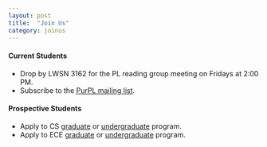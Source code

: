 ```yaml
---
layout: post
title:  "Join Us"
category: joinus
---
```


#### Current Students ####
+ Drop by LWSN 3162 for the PL reading group meeting on Fridays at 2:00 PM.
+ Subscribe to the [PurPL mailing list](https://lists.purdue.edu/mailman/listinfo/purpl).


#### Prospective Students ###
+ Apply to CS
  [graduate](https://www.cs.purdue.edu/graduate/index.html) or
  [undergraduate](https://www.cs.purdue.edu/future-students/index.html) program.
+ Apply to ECE [graduate](https://engineering.purdue.edu/ECE/InfoFor/ProspectiveStudents) or [undergraduate](https://engineering.purdue.edu/ECE/InfoFor/ProspectiveStudents) program.
